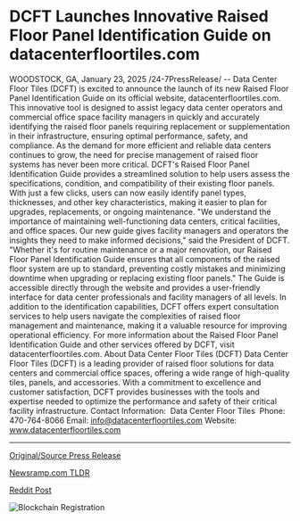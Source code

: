 # DCFT Launches Innovative Raised Floor Panel Identification Guide on datacenterfloortiles.com

WOODSTOCK, GA, January 23, 2025 /24-7PressRelease/ -- Data Center Floor Tiles (DCFT) is excited to announce the launch of its new Raised Floor Panel Identification Guide on its official website, datacenterfloortiles.com. This innovative tool is designed to assist legacy data center operators and commercial office space facility managers in quickly and accurately identifying the raised floor panels requiring replacement or supplementation in their infrastructure, ensuring optimal performance, safety, and compliance.  As the demand for more efficient and reliable data centers continues to grow, the need for precise management of raised floor systems has never been more critical. DCFT's Raised Floor Panel Identification Guide provides a streamlined solution to help users assess the specifications, condition, and compatibility of their existing floor panels. With just a few clicks, users can now easily identify panel types, thicknesses, and other key characteristics, making it easier to plan for upgrades, replacements, or ongoing maintenance.  "We understand the importance of maintaining well-functioning data centers, critical facilities, and office spaces. Our new guide gives facility managers and operators the insights they need to make informed decisions," said the President of DCFT. "Whether it's for routine maintenance or a major renovation, our Raised Floor Panel Identification Guide ensures that all components of the raised floor system are up to standard, preventing costly mistakes and minimizing downtime when upgrading or replacing existing floor panels."  The Guide is accessible directly through the website and provides a user-friendly interface for data center professionals and facility managers of all levels. In addition to the identification capabilities, DCFT offers expert consultation services to help users navigate the complexities of raised floor management and maintenance, making it a valuable resource for improving operational efficiency.  For more information about the Raised Floor Panel Identification Guide and other services offered by DCFT, visit datacenterfloortiles.com.  About Data Center Floor Tiles (DCFT)  Data Center Floor Tiles (DCFT) is a leading provider of raised floor solutions for data centers and commercial office spaces, offering a wide range of high-quality tiles, panels, and accessories. With a commitment to excellence and customer satisfaction, DCFT provides businesses with the tools and expertise needed to optimize the performance and safety of their critical facility infrastructure.  Contact Information:  Data Center Floor Tiles  Phone: 470-764-8066 Email: info@datacenterfloortiles.com Website: www.datacenterfloortiles.com 

---

[Original/Source Press Release](https://www.24-7pressrelease.com/press-release/518846/dcft-launches-innovative-raised-floor-panel-identification-guide-on-datacenterfloortilescom)
                    

[Newsramp.com TLDR](https://newsramp.com/curated-news/dcft-launches-innovative-raised-floor-panel-identification-guide-for-data-center-operators-and-facility-managers/ec9bd589b47f1c2b560a1efec9e1fdc7) 

 



[Reddit Post](https://www.reddit.com/r/Business_NewsRamp/comments/1i7yrba/dcft_launches_innovative_raised_floor_panel/) 



![Blockchain Registration](https://cdn.newsramp.app/24-7PressRelease/qrcode/251/23/calmYhw7.webp)